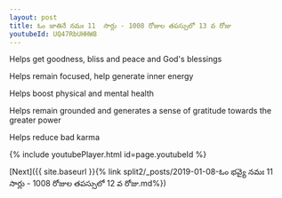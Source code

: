 ```yaml
---
layout: post
title: ఓం జాతినే నమః 11  సార్లు - 1008 రోజుల తపస్సులో 13 వ రోజు
youtubeId: UQ47RbUHHW8
---
```

 
 
Helps get goodness, bliss and peace and God's blessings
 
Helps remain focused, help generate inner energy 
 
Helps boost physical and mental health 
 
Helps remain grounded and generates a sense of gratitude towards the greater power 
 
Helps reduce bad karma
 
 
 
 


{% include youtubePlayer.html id=page.youtubeId %}
 
[Next]({{ site.baseurl }}{% link  split2/_posts/2019-01-08-ఓం భవ్యై నమః 11  సార్లు - 1008 రోజుల తపస్సులో 12 వ రోజు.md%})
 
